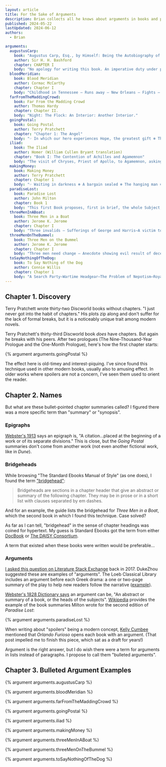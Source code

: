 ```yaml
---
layout: article
title: For the Sake of Arguments
description: Brian collects all he knows about arguments in books and provides examples of bulleted arguments.
published: 2024-05-22
lastUpdated: 2024-06-12
authors:
  - Brian

arguments:
  augustusCarp:
    book: "Augustus Carp, Esq., by Himself: Being the Autobiography of a Really Good Man"
    author: Sir H. H. Bashford
    chapter: CHAPTER I
    body: "No apology for writing this book. An imperative duty under present conditions. Description of my parents and their personal appearances. Description of Mon Repos, Angela Gardens. Long anxiety prior to my birth. Intense joy when at last this takes place. My father’s decision as to my Xtian name. Early selection of my first godfather"
  bloodMeridian:
    book: Blood Meridian
    author: Cormac McCarthy
    chapter: Chapter I
    body: "Childhood in Tennessee — Runs away — New Orleans — Fights — Is shot — To Galveston — Nacogdoches — The Reverend Green — Judge Holden — An affray — Toadvine — Burning of the hotel — Escape."
  farFromTheMaddingCrowd:
    book: Far From the Madding Crowd
    author: Thomas Hardy
    chapter: Chapter II.
    body: "Night: The Flock: An Interior: Another Interior."
  goingPostal:
    book: Going Postal
    author: Terry Pratchett
    chapter: "Chapter 1: The Angel"
    body: "☞ In which our hero experiences Hope, the greatest gift ❄ The bacon sandwich of regret ❄ Somber reflections on capital punishment from the hangman ❄ Famous last words ❄ Our hero dies ❄ Angels, conversations about ❄ Inadvisability of misplaced offers regarding broomsticks ❄ An unexpected ride ❄ A world free of honest men ❄ A man on the hop ❄ There is always a choice"
  iliad:
    book: The Iliad
    author: Homer (William Cullen Bryant translation)
    chapter: "Book I: The Contention of Achilles and Agamemnon"
    body: "The visit of Chryses, Priest of Apollo, to Agamemnon, asking the ransom of his daughter⁠—Refusal of Agamemnon⁠—A pestilence sent by Apollo upon the Greek army⁠—A Council called by Achilles⁠—The cause of the pestilence declared by the Seer Calchas⁠—Dispute between Agamemnon and Achilles, which ends with the taking away of Briseis from Achilles⁠—The daughter of Chryses restored to him⁠—Visit of Thetis to Jupiter, who promises to avenge Achilles⁠—Mutual chiding of Jupiter and Juno."
  makingMoney:
    book: Making Money
    author: Terry Pratchett
    chapter: Chapter 1
    body: "☞ Waiting in darkness ❄ A bargain sealed ❄ The hanging man ❄ Golem with a blue dress on ❄ Crime and punishment ❄ A chance to make real money ❄ The chain of goldish ❄ No unkindness to bears ❄ Mr. Bent keeps time"
  paradiseLost:
    book: Paradise Lost
    author: John Milton
    chapter: Book 1
    body: "This first Book proposes, first in brief, the whole Subject, Mans disobedience, and the loss thereupon of Paradise wherein he was plac't: Then touches the prime cause of his fall, the Serpent, or rather Satan in the Serpent; who revolting from God, and drawing to his side many Legions of Angels, was by the command of God driven out of Heaven with all his Crew into the great Deep."
  threeMenInABoat:
    book: Three Men in a Boat
    author: Jerome K. Jerome
    chapter: Chapter I
    body: "Three invalids⁠ — Sufferings of George and Harris⁠—A victim to one hundred and seven fatal maladies⁠—Useful prescriptions⁠—Cure for liver complaint in children⁠—We agree that we are overworked, and need rest⁠—A week on the rolling deep?⁠—George suggests the River⁠—Montmorency lodges an objection⁠—Original motion carried by majority of three to one."
  threeMenOnTheBummel:
    book: Three Men on the Bummel
    author: Jerome K. Jerome
    chapter: Chapter I
    body: "Three men need change — Anecdote showing evil result of deception — Moral cowardice of George — Harris has ideas — Yarn of the Ancient Mariner and the Inexperience Yachtsman — A hearty crew — Danger of sailing when the wind is off the land — Impossibility of sailing when the wind is off the sea — The argumentativeness of Ethelbertha — The dampness of the river — Harris suggests a bicycle tour — George thinks of the wind — Harris suggests the Black Forest — George thinks of the hills — Plan adopted by Harris for ascent of hills — Interruption by Mrs Harris"
  toSayNothingOfTheDog:
    book: To Say Nothing of the Dog
    author: Connie Willis
    chapter: Chapter 1
    body: "A Search Party—Wartime Headgear—The Problem of Nepotism—Royal Headgear—The Bishop's Bird Stump Is Missing—Jumble Sales—A Clue To Its Whereabouts—Astronomical Observations—Dogs—A Cat—Man's Best Friend—An Abrupt Departure"
---
```


## Chapter 1. Discovery

Terry Pratchett wrote thirty-two Discworld books without chapters. "I just never got into the habit of chapters." His plots zip along and don't suffer for the lack of formal breaks, but it is a noticeably unique trait among modern novels.

Terry Pratchett's thirty-third Discworld book *does* have chapters. But again he breaks with his peers. After two prologues (The Nine-Thousand-Year Prologue and the One-Month Prologue), here's how the first chapter starts:

{% argument arguments.goingPostal %}

The effect here is old-timey and interest-piquing. I've since found this technique used in other modern books, usually also to amusing effect. In older works where spoilers are not a concern, I've seen them used to orient the reader.

## Chapter 2. Names

But what are these bullet-pointed chapter summaries called? I figured there was a more specific term than "summary" or "synopsis".

### Epigraphs

[Webster's 1913](http://www.websters1913.com/words/Epigraph) says an epigraph is, "A citation...placed at the beginning of a work or of its separate divisions." This is close, but the *Going Postal* summaries don't come from another work (not even another fictional work, like in *Dune*).

### Bridgeheads

While browsing "The Standard Ebooks Manual of Style" (as one does), I found the term ["bridgehead"](https://standardebooks.org/manual/1.8.0/7-high-level-structural-patterns#7.2.11):

> Bridgeheads are sections in a chapter header that give an abstract or summary of the following chapter. They may be in prose or in a short list with clauses separated by em dashes.

And for an example, the guide lists the bridgehead for *Three Men in a Boat*, which the second book in which I found this technique. Case solved?

As far as I can tell, "bridgehead" in the sense of chapter headings was coined for hypertext. My guess is Standard Ebooks got the term from either [DocBook](https://tdg.docbook.org/tdg/5.0/bridgehead) or [The DAISY Consortium](https://daisy.org/guidance/info-help/guidance-training/standards/daisy-structure-guidelines-elements-block-elements-information-object-bridgehead/).

A term that existed when these books were written would be preferable...

### Arguments

[I asked this question on Literature Stack Exchange](https://literature.stackexchange.com/questions/4126/what-are-chapter-summary-phrases-called) back in 2017. DukeZhou suggested these are examples of "arguments". The Loeb Classical Library includes an argument before each Greek drama: a one or two-page summary of the play to help new readers follow the narrative ([example](https://archive.org/details/L146NAeschylusIIOresteiaAgamemnonEumenides/page/4/mode/2up)).

[Webster's 1828 Dictionary says](https://webstersdictionary1828.com/Dictionary/argument) an argument can be, "An abstract or summary of a book, or the heads of the subjects". [Wikipedia](https://en.m.wikipedia.org/wiki/Argument_(literature)) provides the example of the book summaries Milton wrote for the second edition of *Paradise Lost*:

{% argument arguments.paradiseLost %}

When writing about "spoilers" being a modern concept, [Kelly Cumbee](https://badgermum.blogspot.com/2024/01/spoilers.html) mentioned that *Orlando Furioso* opens each book with an argument. (That post impelled me to finish this piece, which sat as a draft for years!)

Argument is the right answer, but I do wish there were a term for arguments in lists instead of paragraphs. I propose to call them "bulleted arguments".

## Chapter 3. Bulleted Argument Examples

{% argument arguments.augustusCarp %}

{% argument arguments.bloodMeridian %}

{% argument arguments.farFromTheMaddingCrowd %}

{% argument arguments.goingPostal %}

{% argument arguments.iliad %}

{% argument arguments.makingMoney %}

{% argument arguments.threeMenInABoat %}

{% argument arguments.threeMenOnTheBummel %}

{% argument arguments.toSayNothingOfTheDog %}
